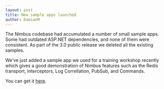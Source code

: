 ```yaml
---
layout: post
title: New sample apps launched
author: DamianM
---
```


The Nimbus codebase had accumulated a number of small sample apps. Some had outdated ASP.NET dependencies, and none of them were consistent. As part of the 3.0 public release we deleted all the existing samples.

We've just added a sample app we used for a training workshop recently which gives a good demonstration of Nimbus features such as the Redis transport, Interceptors, Log Correllation, PubSub, and Commands.

You can get it [here](https://github.com/NimbusAPI/nimbus-samples-stackcafe).

